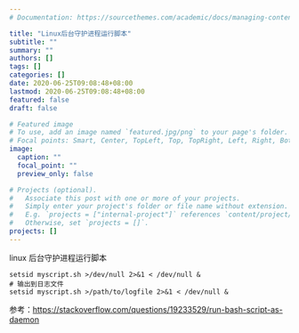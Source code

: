 ```yaml
---
# Documentation: https://sourcethemes.com/academic/docs/managing-content/

title: "Linux后台守护进程运行脚本"
subtitle: ""
summary: ""
authors: []
tags: []
categories: []
date: 2020-06-25T09:08:48+08:00
lastmod: 2020-06-25T09:08:48+08:00
featured: false
draft: false

# Featured image
# To use, add an image named `featured.jpg/png` to your page's folder.
# Focal points: Smart, Center, TopLeft, Top, TopRight, Left, Right, BottomLeft, Bottom, BottomRight.
image:
  caption: ""
  focal_point: ""
  preview_only: false

# Projects (optional).
#   Associate this post with one or more of your projects.
#   Simply enter your project's folder or file name without extension.
#   E.g. `projects = ["internal-project"]` references `content/project/deep-learning/index.md`.
#   Otherwise, set `projects = []`.
projects: []
---
```


linux 后台守护进程运行脚本

```
setsid myscript.sh >/dev/null 2>&1 < /dev/null &
# 输出到日志文件
setsid myscript.sh >/path/to/logfile 2>&1 < /dev/null &
```

参考：https://stackoverflow.com/questions/19233529/run-bash-script-as-daemon